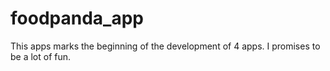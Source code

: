 # foodpanda_app
This apps marks the beginning of the development of 4 apps. I promises to be a lot of fun.

